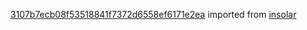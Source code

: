 [3107b7ecb08f53518841f7372d6558ef6171e2ea](https://github.com/insolar/insolar/commit/3107b7ecb08f53518841f7372d6558ef6171e2ea) imported from [insolar](https://github.com/insolar/insolar)
